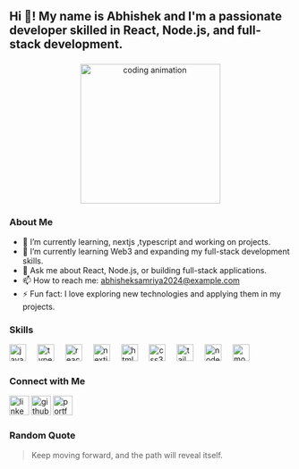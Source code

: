 <h2 align="left">Hi 👋! My name is Abhishek and I'm a passionate developer skilled in React, Node.js, and full-stack development.</h2>

###

<div align="center">
  <img src="https://media0.giphy.com/media/v1.Y2lkPTc5MGI3NjExa2wxbnBmMmk3c2pnbWNoMDMxMDA2cHZpdmN3M3cyaXd0bHY4aDh3aiZlcD12MV9pbnRlcm5hbF9naWZfYnlfaWQmY3Q9Zw/VrtvDMP4ajo5y/giphy.gif" height="250" alt="coding animation"  />
</div>

###


###

### About Me

- 🔭 I’m currently learning, nextjs ,typescript and working on projects.
- 🌱 I’m currently learning Web3 and expanding my full-stack development skills.
- 💬 Ask me about React, Node.js, or building full-stack applications.
- 📫 How to reach me: abhisheksamriya2024@example.com
- ⚡ Fun fact: I love exploring new technologies and applying them in my projects.

###

### Skills

<div align="left">
  <img src="https://cdn.jsdelivr.net/gh/devicons/devicon/icons/javascript/javascript-original.svg" height="30" alt="javascript logo"  />
  <img width="12" />
  <img src="https://cdn.jsdelivr.net/gh/devicons/devicon/icons/typescript/typescript-original.svg" height="30" alt="typescript logo"  />
  <img width="12" />
  <img src="https://cdn.jsdelivr.net/gh/devicons/devicon/icons/react/react-original.svg" height="30" alt="react logo"  />
  <img width="12" />
  <img src="https://cdn.jsdelivr.net/gh/devicons/devicon/icons/nextjs/nextjs-original.svg" height="30" alt="nextjs logo"  />
  <img width="12" />
  <img src="https://cdn.jsdelivr.net/gh/devicons/devicon/icons/html5/html5-original.svg" height="30" alt="html5 logo"  />
  <img width="12" />
  <img src="https://cdn.jsdelivr.net/gh/devicons/devicon/icons/css3/css3-original.svg" height="30" alt="css3 logo"  />
  <img width="12" />
  <img src="https://upload.wikimedia.org/wikipedia/commons/d/d5/Tailwind_CSS_Logo.svg" height="30" alt="tailwindcss logo"  />
  <img width="12" />
  <img src="https://cdn.jsdelivr.net/gh/devicons/devicon/icons/nodejs/nodejs-original.svg" height="30" alt="nodejs logo"  />
  <img width="12" />
  <img src="https://cdn.jsdelivr.net/gh/devicons/devicon/icons/mongodb/mongodb-original.svg" height="30" alt="mongodb logo"  />
</div>

###

### Connect with Me

<div align="left">
  <a href="https://www.linkedin.com/in/abhishek-samriya-099921300" target="_blank"><img src="https://img.shields.io/static/v1?message=LinkedIn&logo=linkedin&label=&color=0077B5&logoColor=white&labelColor=&style=for-the-badge" height="35" alt="linkedin logo"  /></a>
  <a href="https://github.com/abhisheksamriya" target="_blank"><img src="https://img.shields.io/static/v1?message=GitHub&logo=github&label=&color=181717&logoColor=white&labelColor=&style=for-the-badge" height="35" alt="github logo"  /></a>
  <a href="https://terminal-portfolio-orpin-nu.vercel.app/" target="_blank"><img src="https://img.shields.io/static/v1?message=Portfolio&logo=web&label=&color=1DA1F2&logoColor=white&labelColor=&style=for-the-badge" height="35" alt="portfolio logo"  /></a>
</div>

###

### Random Quote

> Keep moving forward, and the path will reveal itself.

###
